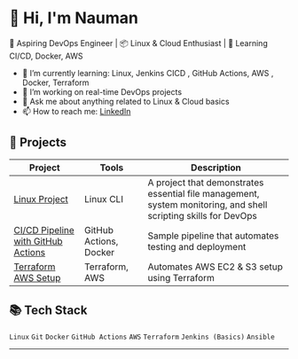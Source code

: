 # 👋 Hi, I'm Nauman

🎯 Aspiring DevOps Engineer | 📦 Linux & Cloud Enthusiast | 🚀 Learning CI/CD, Docker, AWS

- 🔧 I’m currently learning: Linux, Jenkins CICD , GitHub Actions, AWS , Docker, Terraform
- 🌱 I’m working on real-time DevOps projects
- 💬 Ask me about anything related to Linux & Cloud basics
- 📫 How to reach me: [LinkedIn](linkedin.com/in/hafiz-nauman-ahmad-nizami-a4a9a12b0)

## 🔨 Projects

| Project | Tools | Description |
|--------|-------|-------------|
| [Linux Project](https://github.com/Nauman-devops/Linux-project.git)| Linux CLI | A project that demonstrates essential file management, system monitoring, and shell scripting skills for DevOps|
| [CI/CD Pipeline with GitHub Actions](https://github.com/USERNAME/github-actions-cicd) | GitHub Actions, Docker | Sample pipeline that automates testing and deployment |
| [Terraform AWS Setup](https://github.com/USERNAME/aws-terraform) | Terraform, AWS | Automates AWS EC2 & S3 setup using Terraform |

## 📚 Tech Stack

`Linux` `Git` `Docker` `GitHub Actions` `AWS` `Terraform` `Jenkins (Basics)` `Ansible`

---
